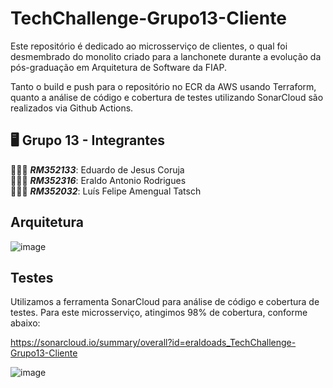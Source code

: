# TechChallenge-Grupo13-Cliente
Este repositório é dedicado ao microsserviço de clientes, o qual foi desmembrado do monolito criado para a lanchonete durante a evolução da pós-graduação em Arquitetura de Software da FIAP.

Tanto o build e push para o repositório no ECR da AWS usando Terraform, quanto a análise de código e cobertura de testes utilizando SonarCloud são realizados via Github Actions.

## 🖥️ Grupo 13 - Integrantes
🧑🏻‍💻 *<b>RM352133</b>*: Eduardo de Jesus Coruja </br>
🧑🏻‍💻 *<b>RM352316</b>*: Eraldo Antonio Rodrigues </br>
🧑🏻‍💻 *<b>RM352032</b>*: Luís Felipe Amengual Tatsch </br>

## Arquitetura
![image](https://github.com/eraldoads/TechChallenge-Grupo13-Cliente/assets/47857203/2fa81645-598e-49b3-aa34-0675ef505d6d)

## Testes

Utilizamos a ferramenta SonarCloud para análise de código e cobertura de testes. Para este microsserviço, atingimos 98% de cobertura, conforme abaixo:

https://sonarcloud.io/summary/overall?id=eraldoads_TechChallenge-Grupo13-Cliente

![image](https://github.com/eraldoads/TechChallenge-Grupo13-Cliente/assets/47857203/cf911e32-016a-4429-8122-61bc2085eecb)

